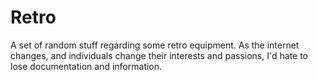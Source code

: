 # Retro
 
A set of random stuff regarding some retro equipment.  As the internet changes, and individuals change their interests and passions, I'd hate to lose documentation and information.
